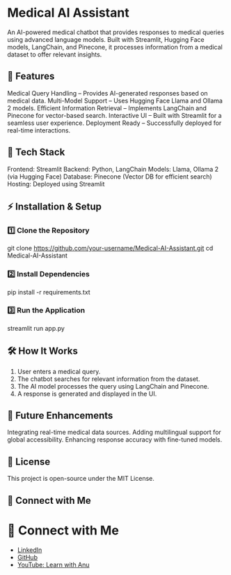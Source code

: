 # Medical AI Assistant
An AI-powered medical chatbot that provides responses to medical queries using advanced language models. Built with Streamlit, Hugging Face models, LangChain, and Pinecone, it processes information from a medical dataset to offer relevant insights.

## 🚀 Features
Medical Query Handling – Provides AI-generated responses based on medical data.
Multi-Model Support – Uses Hugging Face Llama and Ollama 2 models.
Efficient Information Retrieval – Implements LangChain and Pinecone for vector-based search.
Interactive UI – Built with Streamlit for a seamless user experience.
Deployment Ready – Successfully deployed for real-time interactions.

## 📂 Tech Stack
Frontend: Streamlit
Backend: Python, LangChain
Models: Llama, Ollama 2 (via Hugging Face)
Database: Pinecone (Vector DB for efficient search)
Hosting: Deployed using Streamlit

## ⚡️ Installation & Setup
### 1️⃣ Clone the Repository
git clone https://github.com/your-username/Medical-AI-Assistant.git
cd Medical-AI-Assistant
### 2️⃣ Install Dependencies
pip install -r requirements.txt
### 3️⃣ Run the Application
streamlit run app.py

## 🛠️ How It Works
1. User enters a medical query.
2. The chatbot searches for relevant information from the dataset.
3. The AI model processes the query using LangChain and Pinecone.
4. A response is generated and displayed in the UI.

## 🎯 Future Enhancements
Integrating real-time medical data sources.
Adding multilingual support for global accessibility.
Enhancing response accuracy with fine-tuned models.

## 📜 License
This project is open-source under the MIT License.

## 🔗 Connect with Me
# 🔗 Connect with Me  
- [LinkedIn](https://www.linkedin.com/in/your-username/)  
- [GitHub](https://github.com/your-username/)  
- [YouTube: Learn with Anu](https://www.youtube.com/channel/your-channel-id)
